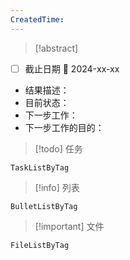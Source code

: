 ```yaml
---
CreatedTime:
---
```


>[!abstract] 
- [ ] 截止日期 📅 2024-xx-xx
- 结果描述：
- 目前状态：
- 下一步工作：
- 下一步工作的目的：

>[!todo] 任务
```LifeOS
TaskListByTag
```

>[!info] 列表
```LifeOS
BulletListByTag
```

>[!important] 文件
```LifeOS
FileListByTag
```
